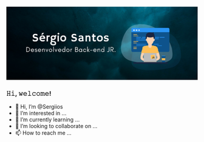 <p align="center">
  <img src="bg-readme.png" width="980">
</p>

<h3>𝙷𝚒, 𝚠𝚎𝚕𝚌𝚘𝚖𝚎!</h3>

- 👋 Hi, I’m @Sergiios
- 👀 I’m interested in ...
- 🌱 I’m currently learning ...
- 💞️ I’m looking to collaborate on ...
- 📫 How to reach me ...

<!---
Sergiios/Sergiios is a ✨ special ✨ repository because its `README.md` (this file) appears on your GitHub profile.
You can click the Preview link to take a look at your changes.
--->
